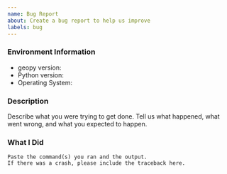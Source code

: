 ```yaml
---
name: Bug Report
about: Create a bug report to help us improve
labels: bug
---
```


<!-- Please search existing issues to avoid creating duplicates. -->

### Environment Information

-   geopy version:
-   Python version:
-   Operating System:

### Description

Describe what you were trying to get done.
Tell us what happened, what went wrong, and what you expected to happen.

### What I Did

```
Paste the command(s) you ran and the output.
If there was a crash, please include the traceback here.
```
